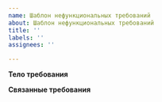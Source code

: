 ```yaml
---
name: Шаблон нефункциональных требований
about: Шаблон нефункциональных требований
title: ''
labels: ''
assignees: ''

---
```


**Тело требования**

**Связанные требования**
